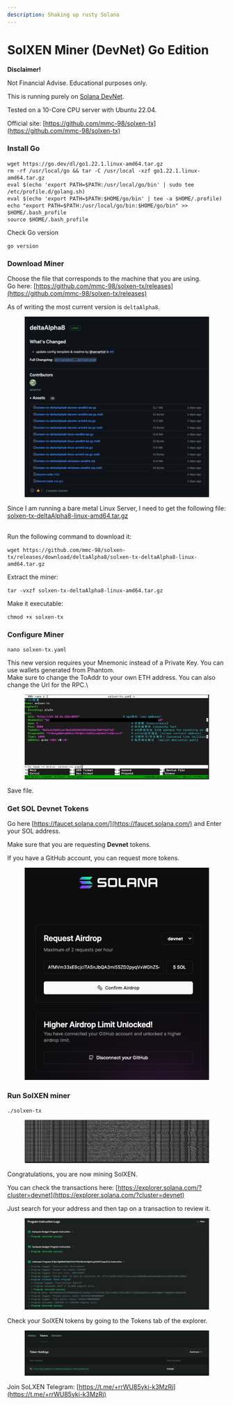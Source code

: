 ```yaml
---
description: Shaking up rusty Solana
---
```


# SolXEN Miner (DevNet) Go Edition

**Disclaimer!**&#x20;

Not Financial Advise. Educational purposes only.&#x20;

This is running purely on [Solana DevNet](https://explorer.solana.com/?cluster=devnet).

Tested on a 10-Core CPU server with Ubuntu 22.04.

Official site: [https://github.com/mmc-98/solxen-tx](https://github.com/mmc-98/solxen-tx)



### Install Go

```
wget https://go.dev/dl/go1.22.1.linux-amd64.tar.gz
rm -rf /usr/local/go && tar -C /usr/local -xzf go1.22.1.linux-amd64.tar.gz
eval $(echo 'export PATH=$PATH:/usr/local/go/bin' | sudo tee /etc/profile.d/golang.sh)
eval $(echo 'export PATH=$PATH:$HOME/go/bin' | tee -a $HOME/.profile)
echo "export PATH=$PATH:/usr/local/go/bin:$HOME/go/bin" >> $HOME/.bash_profile
source $HOME/.bash_profile
```

Check Go version

```
go version
```

### Download Miner

Choose the file that corresponds to the machine that you are using.\
Go here: [https://github.com/mmc-98/solxen-tx/releases](https://github.com/mmc-98/solxen-tx/releases)

As of writing the most current version is `deltaAlpha8`.

<figure><img src="../.gitbook/assets/image (1).png" alt=""><figcaption></figcaption></figure>

Since I am running a bare metal Linux Server, I need to get the following file:\
[solxen-tx-deltaAlpha8-linux-amd64.tar.gz](https://github.com/mmc-98/solxen-tx/releases/download/deltaAlpha8/solxen-tx-deltaAlpha8-linux-amd64.tar.gz)

\
Run the following command to download it:

```
wget https://github.com/mmc-98/solxen-tx/releases/download/deltaAlpha8/solxen-tx-deltaAlpha8-linux-amd64.tar.gz
```

Extract the miner:

```
tar -vxzf solxen-tx-deltaAlpha8-linux-amd64.tar.gz
```

Make it executable:

```
chmod +x solxen-tx
```

### Configure Miner

```
nano solxen-tx.yaml    
```

This new version requires your Mnemonic instead of a Private Key. You can use wallets generated from Phantom. \
Make sure to change the ToAddr to your own ETH address. You can also change the Url for the RPC.\


<figure><img src="../.gitbook/assets/image (1) (1).png" alt=""><figcaption></figcaption></figure>

Save file.





### Get SOL Devnet Tokens

Go here [https://faucet.solana.com/](https://faucet.solana.com/) and Enter your SOL address.

Make sure that you are requesting **Devnet** tokens.

If you have a GitHub account, you can request more tokens.

<figure><img src="../.gitbook/assets/image (7).png" alt=""><figcaption></figcaption></figure>



### Run SolXEN miner

```
./solxen-tx
```

<figure><img src="../.gitbook/assets/image (6).png" alt=""><figcaption></figcaption></figure>

Congratulations, you are now mining SolXEN.

You can check the transactions here: [https://explorer.solana.com/?cluster=devnet](https://explorer.solana.com/?cluster=devnet)

Just search for your address and then tap on a transaction to review it.

<figure><img src="../.gitbook/assets/image (30).png" alt=""><figcaption></figcaption></figure>

Check your SolXEN tokens by going to the Tokens tab of the explorer.

<figure><img src="../.gitbook/assets/image (31).png" alt=""><figcaption></figcaption></figure>

Join SoLXEN Telegram: [https://t.me/+rrWU85yki-k3MzRj](https://t.me/+rrWU85yki-k3MzRj)
